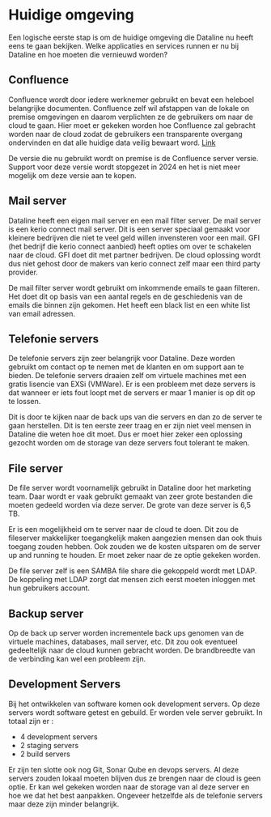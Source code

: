 # Huidige omgeving

Een logische eerste stap is om de huidige omgeving die Dataline nu heeft eens te gaan bekijken. Welke applicaties en services runnen er nu bij Dataline en hoe moeten die vernieuwd worden?

## Confluence

Confluence wordt door iedere werknemer gebruikt en bevat een heleboel belangrijke documenten. Confluence zelf wil afstappen van de lokale on premise omgevingen en daarom verplichten ze de gebruikers om naar de cloud te gaan. Hier moet er gekeken worden hoe Confluence zal gebracht worden naar de cloud zodat de gebruikers een transparente overgang ondervinden en dat alle huidige data veilig bewaart word. [Link](https://www.atlassian.com/migration/assess/journey-to-cloud)

De versie die nu gebruikt wordt on premise is de Confluence server versie. Support voor deze versie wordt stopgezet in 2024 en het is niet meer mogelijk om deze versie aan te kopen.


## Mail server

Dataline heeft een eigen mail server en een mail filter server. De mail server is een kerio connect mail server. Dit is een server speciaal gemaakt voor kleinere bedrijven die niet te veel geld willen invensteren voor een mail. GFI (het bedrijf die kerio connect aanbied) heeft opties om over te schakelen naar de cloud. GFI doet dit met partner bedrijven. De cloud oplossing wordt dus niet gehost door de makers van kerio connect zelf maar een third party provider.

De mail filter server wordt gebruikt om inkommende emails te gaan filteren. Het doet dit op basis van een aantal regels en de geschiedenis van de emails die binnen zijn gekomen. Het heeft een black list en een white list van email adressen.

## Telefonie servers

De telefonie servers zijn zeer belangrijk voor Dataline. Deze worden gebruikt om contact op te nemen met de klanten en om support aan te bieden. De telefonie servers draaien zelf om virtuele machines met een gratis lisencie van EXSi (VMWare). Er is een probleem met deze servers is dat wanneer er iets fout loopt met de servers er maar 1 manier is op dit op te lossen. 

Dit is door te kijken naar de back ups van die servers en dan zo de server te gaan herstellen. Dit is ten eerste zeer traag en er zijn niet veel mensen in Dataline die weten hoe dit moet. Dus er moet hier zeker een oplossing gezocht worden om de storage van deze servers fout tolerant te maken.

## File server

De file server wordt voornamelijk gebruikt in Dataline door het marketing team. Daar wordt er vaak gebruikt gemaakt van zeer grote bestanden die moeten gedeeld worden via deze server. De grote van deze server is 6,5 TB.

Er is een mogelijkheid om te server naar de cloud te doen. Dit zou de fileserver makkelijker toegangkelijk maken aangezien mensen dan ook thuis toegang zouden hebben. Ook zouden we de kosten uitsparen om de server up and running te houden. Er moet zeker naar de ze optie gekeken worden.

De file server zelf is een SAMBA file share die gekoppeld wordt met LDAP. De koppeling met LDAP zorgt dat mensen zich eerst moeten inloggen met hun gebruikers account.

## Backup server

Op de back up server worden incrementele back ups genomen van de virtuele machines, databases, mail server, etc. Dit zou ook eventueel gedeeltelijk naar de cloud kunnen gebracht worden. De brandbreedte van de verbinding kan wel een probleem zijn. 

## Development Servers

Bij het ontwikkelen van software komen ook development servers. Op deze servers wordt software getest en gebuild. Er worden vele server gebruikt. In totaal zijn er :

- 4 development servers
- 2 staging servers
- 2 build servers

Er zijn ten slotte ook nog Git, Sonar Qube en devops servers. Al deze servers zouden lokaal moeten blijven dus ze brengen naar de cloud is geen optie. Er kan wel gekeken worden naar de storage van al deze server en hoe we dat het best aanpakken. Ongeveer hetzelfde als de telefonie servers maar deze zijn minder belangrijk.